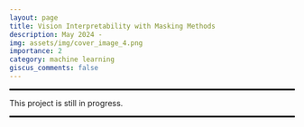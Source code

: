 ```yaml
---
layout: page
title: Vision Interpretability with Masking Methods
description: May 2024 - 
img: assets/img/cover_image_4.png
importance: 2
category: machine learning
giscus_comments: false
---
```


<hr style="border: 1px solid black; width: 100%;">

This project is still in progress. 

<hr style="border: 1px solid black; width: 100%;">
